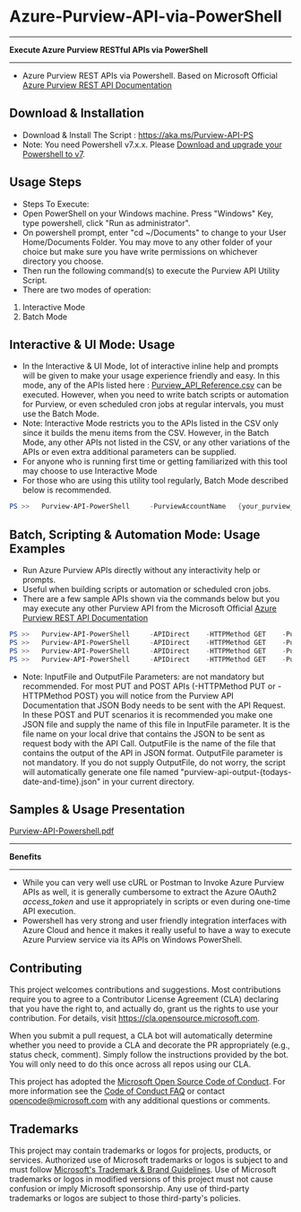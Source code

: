 # Azure-Purview-API-via-PowerShell

************
**Execute Azure Purview RESTful APIs via PowerShell**
*****************************************************
- Azure Purview REST APIs via Powershell. Based on Microsoft Official [Azure Purview REST API Documentation](https://docs.microsoft.com/en-us/rest/api/purview/)

## Download & Installation
- Download & Install The Script : https://aka.ms/Purview-API-PS
- Note: You need Powershell v7.x.x. Please [Download and upgrade your Powershell to v7](https://docs.microsoft.com/en-us/powershell/scripting/install/installing-powershell-core-on-windows?view=powershell-7.1). 

## Usage Steps
- Steps To Execute:
-   Open PowerShell on your Windows machine. Press "Windows" Key, type powershell, click "Run as administrator".
-   On powershell prompt, enter "cd ~/Documents" to change to your User Home/Documents Folder. You may move to any other folder of your choice but make sure you have write permissions on whichever directory you choose.
-   Then run the following command(s) to execute the Purview API Utility Script.
- There are two modes of operation: 
1. Interactive Mode
2. Batch Mode


## Interactive & UI Mode: Usage
- In the Interactive & UI Mode, lot of interactive inline help and prompts will be given to make your usage experience friendly and easy. In this mode, any of the APIs listed here : [Purview_API_Reference.csv](https://github.com/Azure/Azure-Purview-API-PowerShell/blob/main/Purview_API_Reference.csv) can be executed. However, when you need to write batch scripts or automation for Purview, or even scheduled cron jobs at regular intervals, you must use the Batch Mode.
- Note: Interactive Mode restricts you to the APIs listed in the CSV only since it builds the menu items from the CSV. However, in the Batch Mode, any other APIs not listed in the CSV, or any other variations of the APIs or even extra additional parameters can be supplied. 
- For anyone who is running first time or getting familiarized with this tool may choose to use Interactive Mode
- For those who are using this utility tool regularly, Batch Mode described below is recommended.
```PowerShell
PS >>   Purview-API-PowerShell     -PurviewAccountName   {your_purview_account_name}
```

## Batch, Scripting & Automation Mode: Usage Examples 
- Run Azure Purview APIs directly without any interactivity help or prompts.
- Useful when building scripts or automation or scheduled cron jobs.
- There are a few sample APIs shown via the commands below but you may execute any other Purview API from the Microsoft Official [Azure Purview REST API Documentation](https://docs.microsoft.com/en-us/rest/api/purview/)
```PowerShell
PS >>   Purview-API-PowerShell     -APIDirect    -HTTPMethod GET    -PurviewAPIDirectURL "https://{your-purview-account-name}.purview.azure.com/catalog/api/atlas/v2/types/typedefs?api-version=2021-07-01"     -InputFile inputfile.json     -OutputFile outputfile.json
PS >>   Purview-API-PowerShell     -APIDirect    -HTTPMethod GET    -PurviewAPIDirectURL "https://{your-purview-account-name}.purview.azure.com/scan/azurekeyvaults?api-version=2021-07-01"
PS >>   Purview-API-PowerShell     -APIDirect    -HTTPMethod GET    -PurviewAPIDirectURL "https://{your-purview-account-name}.purview.azure.com/scan/datasources?api-version=2021-07-01" 
PS >>   Purview-API-PowerShell     -APIDirect    -HTTPMethod GET    -PurviewAPIDirectURL "https://{your-purview-account-name}.purview.azure.com/scan/scanrulesets?api-version=2021-07-01" 
```
- Note: InputFile and OutputFile Parameters: are not mandatory but recommended. For most PUT and POST APIs (-HTTPMethod PUT or -HTTPMethod POST) you will notice from the Purview API Documentation that JSON Body needs to be sent with the API Request. In these POST and PUT scenarios it is recommended you make one JSON file and supply the name of this file in InputFile parameter. It is the file name on your local drive that contains the JSON to be sent as request body with the API Call. OutputFile is the name of the file that contains the output of the API in JSON format. OutputFile parameter is not mandatory. If you do not supply OutputFile, do not worry, the script will automatically generate one file named "purview-api-output-{todays-date-and-time}.json" in your current directory.

## Samples & Usage Presentation 
[Purview-API-Powershell.pdf](https://github.com/Azure/Azure-Purview-API-PowerShell/blob/main/Purview-API-Powershell.pdf)


************
**Benefits**
************
- While you can very well use cURL or Postman to Invoke Azure Purview APIs as well, it is generally cumbersome to extract the Azure OAuth2 *access_token* and use it appropriately in scripts or even during one-time API execution.
- Powershell has very strong and user friendly integration interfaces with Azure Cloud and hence it makes it really useful to have a way to execute Azure Purview service via its APIs on Windows PowerShell.


## Contributing

This project welcomes contributions and suggestions.  Most contributions require you to agree to a
Contributor License Agreement (CLA) declaring that you have the right to, and actually do, grant us
the rights to use your contribution. For details, visit https://cla.opensource.microsoft.com.

When you submit a pull request, a CLA bot will automatically determine whether you need to provide
a CLA and decorate the PR appropriately (e.g., status check, comment). Simply follow the instructions
provided by the bot. You will only need to do this once across all repos using our CLA.

This project has adopted the [Microsoft Open Source Code of Conduct](https://opensource.microsoft.com/codeofconduct/).
For more information see the [Code of Conduct FAQ](https://opensource.microsoft.com/codeofconduct/faq/) or
contact [opencode@microsoft.com](mailto:opencode@microsoft.com) with any additional questions or comments.

## Trademarks

This project may contain trademarks or logos for projects, products, or services. Authorized use of Microsoft 
trademarks or logos is subject to and must follow 
[Microsoft's Trademark & Brand Guidelines](https://www.microsoft.com/en-us/legal/intellectualproperty/trademarks/usage/general).
Use of Microsoft trademarks or logos in modified versions of this project must not cause confusion or imply Microsoft sponsorship.
Any use of third-party trademarks or logos are subject to those third-party's policies.
